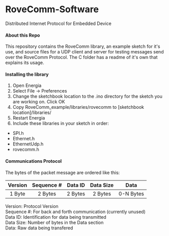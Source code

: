 # RoveComm-Software
Distributed Internet Protocol for Embedded Device 

#### About this Repo

This repository contains the RoveComm library, an example sketch for it's use,
and source files for a UDP client and server for testing messages send over the
RoveComm Protocol. The C folder has a readme of it's own that explains its usage.  

#### Installing the library
1. Open Energia
2. Select File -> Preferences
3. Change the sketchbook location to the .ino directory for the sketch you are
     working on. Click OK
4. Copy RoveComm_example/libraries/rovecomm to [sketchbook location]/libraries/
5. Restart Energia
6. Include these libraries in your sketch in order:
  - SPI.h
  - Ethernet.h
  - EthernetUdp.h
  - rovecomm.h
  

#### Communications Protocol
The bytes of the packet message are ordered like this:

| Version | Sequence # | Data ID | Data Size | Data      |
|:-------:|:----------:|:-------:|:---------:|:---------:|
| 1 Byte  | 2 Bytes    | 2 Bytes | 2 Bytes   | 0-N Bytes |

Version: Protocol Version  
Sequence #: For back and forth communication (currently unused)  
Data ID: Identification for data being transmitted  
Data Size: Number of bytes in the Data section  
Data: Raw data being transfered  
